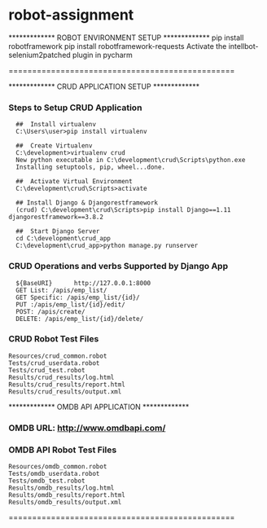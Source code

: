 
# robot-assignment

************* ROBOT ENVIRONMENT SETUP ************* 
  pip install robotframework
  pip install robotframework-requests
  Activate the intellbot-selenium2patched plugin in pycharm

================================================

************* CRUD APPLICATION SETUP ************* 
### Steps to Setup CRUD Application

      ##  Install virtualenv
      C:\Users\user>pip install virtualenv
      
      ##  Create Virtualenv
      C:\development>virtualenv crud
      New python executable in C:\development\crud\Scripts\python.exe
      Installing setuptools, pip, wheel...done.

      ##  Activate Virtual Environment
      C:\development\crud\Scripts>activate

      ## Install Django & Djangorestframework
      (crud) C:\development\crud\Scripts>pip install Django==1.11 djangorestframework==3.8.2

      ##  Start Django Server
      cd C:\development\crud_app
      C:\development\crud_app>python manage.py runserver


### CRUD Operations and verbs Supported by Django App
      ${BaseURI}      http://127.0.0.1:8000
      GET List: /apis/emp_list/
      GET Specific: /apis/emp_list/{id}/
      PUT :/apis/emp_list/{id}/edit/
      POST: /apis/create/
      DELETE: /apis/emp_list/{id}/delete/


### CRUD Robot Test Files
    Resources/crud_common.robot
    Tests/crud_userdata.robot
    Tests/crud_test.robot
    Results/crud_results/log.html
    Results/crud_results/report.html
    Results/crud_results/output.xml
    
      
************* OMDB API APPLICATION *************
### OMDB URL: http://www.omdbapi.com/
### OMDB API Robot Test Files
    Resources/omdb_common.robot
    Tests/omdb_userdata.robot
    Tests/omdb_test.robot
    Results/omdb_results/log.html
    Results/omdb_results/report.html
    Results/omdb_results/output.xml
================================================
